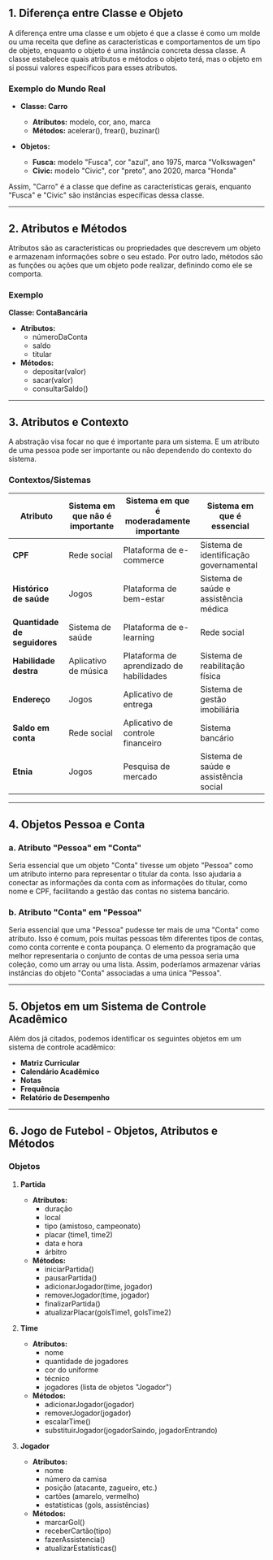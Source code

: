 ## 1. Diferença entre Classe e Objeto

A diferença entre uma classe e um objeto é que a classe é como um molde ou uma receita que define as características e comportamentos de um tipo de objeto, enquanto o objeto é uma instância concreta dessa classe. A classe estabelece quais atributos e métodos o objeto terá, mas o objeto em si possui valores específicos para esses atributos.

### Exemplo do Mundo Real

- **Classe: Carro**
  - **Atributos:** modelo, cor, ano, marca
  - **Métodos:** acelerar(), frear(), buzinar()

- **Objetos:**
  - **Fusca:** modelo "Fusca", cor "azul", ano 1975, marca "Volkswagen"
  - **Civic:** modelo "Civic", cor "preto", ano 2020, marca "Honda"

Assim, "Carro" é a classe que define as características gerais, enquanto "Fusca" e "Civic" são instâncias específicas dessa classe.

---

## 2. Atributos e Métodos

Atributos são as características ou propriedades que descrevem um objeto e armazenam informações sobre o seu estado. Por outro lado, métodos são as funções ou ações que um objeto pode realizar, definindo como ele se comporta.

### Exemplo

**Classe: ContaBancária**
- **Atributos:**
  - númeroDaConta
  - saldo
  - titular
- **Métodos:**
  - depositar(valor)
  - sacar(valor)
  - consultarSaldo()

---

## 3. Atributos e Contexto

A abstração visa focar no que é importante para um sistema. E um atributo de uma pessoa pode ser importante ou não dependendo do contexto do sistema.

### Contextos/Sistemas

| Atributo               | Sistema em que não é importante      | Sistema em que é moderadamente importante      | Sistema em que é essencial          |
|------------------------|--------------------------------------|------------------------------------------------|-------------------------------------|
| **CPF**                | Rede social                          | Plataforma de e-commerce                       | Sistema de identificação governamental |
| **Histórico de saúde** | Jogos                                | Plataforma de bem-estar                        | Sistema de saúde e assistência médica |
| **Quantidade de seguidores** | Sistema de saúde               | Plataforma de e-learning                       | Rede social                          |
| **Habilidade destra**  | Aplicativo de música                 | Plataforma de aprendizado de habilidades       | Sistema de reabilitação física       |
| **Endereço**           | Jogos                                | Aplicativo de entrega                          | Sistema de gestão imobiliária        |
| **Saldo em conta**     | Rede social                          | Aplicativo de controle financeiro              | Sistema bancário                    |
| **Etnia**              | Jogos                                | Pesquisa de mercado                           | Sistema de saúde e assistência social |

---

## 4. Objetos Pessoa e Conta

### a. Atributo "Pessoa" em "Conta"

Seria essencial que um objeto "Conta" tivesse um objeto "Pessoa" como um atributo interno para representar o titular da conta. Isso ajudaria a conectar as informações da conta com as informações do titular, como nome e CPF, facilitando a gestão das contas no sistema bancário.

### b. Atributo "Conta" em "Pessoa"

Seria essencial que uma "Pessoa" pudesse ter mais de uma "Conta" como atributo. Isso é comum, pois muitas pessoas têm diferentes tipos de contas, como conta corrente e conta poupança. O elemento da programação que melhor representaria o conjunto de contas de uma pessoa seria uma coleção, como um array ou uma lista. Assim, poderíamos armazenar várias instâncias do objeto "Conta" associadas a uma única "Pessoa".

---

## 5. Objetos em um Sistema de Controle Acadêmico

Além dos já citados, podemos identificar os seguintes objetos em um sistema de controle acadêmico:

- **Matriz Curricular**
- **Calendário Acadêmico**
- **Notas**
- **Frequência**
- **Relatório de Desempenho**

---

## 6. Jogo de Futebol - Objetos, Atributos e Métodos

### Objetos

1. **Partida**
   - **Atributos:**
     - duração
     - local
     - tipo (amistoso, campeonato)
     - placar (time1, time2)
     - data e hora
     - árbitro
   - **Métodos:**
     - iniciarPartida()
     - pausarPartida()
     - adicionarJogador(time, jogador)
     - removerJogador(time, jogador)
     - finalizarPartida()
     - atualizarPlacar(golsTime1, golsTime2)

2. **Time**
   - **Atributos:**
     - nome
     - quantidade de jogadores
     - cor do uniforme
     - técnico
     - jogadores (lista de objetos "Jogador")
   - **Métodos:**
     - adicionarJogador(jogador)
     - removerJogador(jogador)
     - escalarTime()
     - substituirJogador(jogadorSaindo, jogadorEntrando)

3. **Jogador**
   - **Atributos:**
     - nome
     - número da camisa
     - posição (atacante, zagueiro, etc.)
     - cartões (amarelo, vermelho)
     - estatísticas (gols, assistências)
   - **Métodos:**
     - marcarGol()
     - receberCartão(tipo)
     - fazerAssistencia()
     - atualizarEstatísticas()
